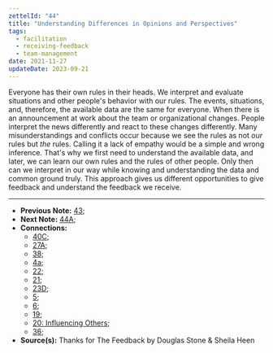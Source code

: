 ```yaml
---
zettelId: "44"
title: "Understanding Differences in Opinions and Perspectives"
tags:
  - facilitation
  - receiving-feedback
  - team-management
date: 2021-11-27
updateDate: 2023-09-21
---
```


Everyone has their own rules in their heads. We interpret and evaluate situations and other people's behavior with our rules. The events, situations, and, therefore, the available data are the same for everyone. When there is an announcement at work about the team or organizational changes. People interpret the news differently and react to these changes differently. Many misunderstandings and conflicts occur because we see the rules as not *our* rules but *the* rules. Calling it a lack of empathy would be a simple and wrong inference. That's why we first need to understand the available data, and later, we can learn our own rules and the rules of other people. Only then can we interpret in our way while knowing and understanding the data and common ground truly. This approach gives us different opportunities to give feedback and understand the feedback we receive.

---

- **Previous Note:** [43](/notes/43/);
- **Next Note:** [44A](/notes/44a/);
- **Connections:**
  - [40C](/notes/40c/);
  - [27A](/notes/27a/);
  - [38](/notes/38/);
  - [4a](/notes/4a/);
  - [22](/notes/22/);
  - [21](/notes/21/);
  - [23D](/notes/23d/);
  - [5](/notes/5/);
  - [6](/notes/6/);
  - [19](/notes/19/);
  - [20: Influencing Others](/notes/20/);
  - [36](/notes/36/);
- **Source(s):** Thanks for The Feedback by Douglas Stone & Sheila Heen

